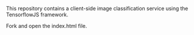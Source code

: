 This repository contains a client-side image classification service using the TensorflowJS framework.

Fork and open the index.html file.
